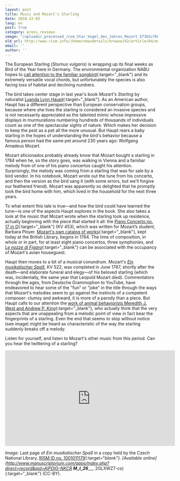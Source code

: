 ```yaml
---
layout: post
title: Music and Mozart's Starling
date: 2018-12-03
lang: en
post: true
category: press_reviews
image: "/uploads/_processed_/csm_Star_Vogel_des_Jahres_Mozart_5f3b5cf600.png"
old_url: http://www.rism.info//home/newsdetails/browse/62/article/64/music-and-mozarts-starling.html
email: ''
author: ''
---
```



The European Starling (_Sturnus vulgaris_) is wrapping up its final weeks as Bird of the Year here in Germany. The environmental organization NABU hopes to [call attention to the familiar songbird](https://www.nabu.de/tiere-und-pflanzen/aktionen-und-projekte/vogel-des-jahres/star/index.html){:target="_blank"} and its extremely versatile vocal chords, but unfortunately the species is also facing loss of habitat and declining numbers.

The bird takes center stage in last year's book _Mozart's Starling_ by naturalist [Lyanda Lynn Haupt](https://www.lyandalynnhaupt.com/){:target="_blank"}. As an American author, Haupt has a different perspective than European conservation groups, because where she lives the starling is considered an invasive species and is not necessarily appreciated as the talented mimic whose impressive displays in murmurations numbering hundreds of thousands of individuals count as one of the spectacular sights of nature. Which makes her decision to keep the pest as a pet all the more unusual. But Haupt rears a baby starling in the hopes of understanding the bird's behavior because a famous person had the same pet around 230 years ago: Wolfgang Amadeus Mozart.

Mozart aficionados probably already know that Mozart bought a starling in 1784 when he, so the story goes, was walking in Vienna and a familiar melody from of one of his piano concertos caught his attention. Surprisingly, the melody was coming from a starling that was for sale by a bird vendor. In his notebook, Mozart wrote out the tune from his concerto, and then the version as the bird sang it (with some errors, but we'll forgive our feathered friend). Mozart was apparently so delighted that he promptly took the bird home with him, which lived in the household for the next three years.

To what extent this tale is true—and how the bird could have learned the tune—is one of the aspects Haupt explores in the book. She also takes a look at the music that Mozart wrote when the starling took up residence, actually beginning with the piece that started it all: the [Piano Concerto no. 17 in G](https://opac.rism.info/search?View=rism&author=mozart+wolfgang&q=453+concertos){:target="_blank"} (KV 453), which was written for Mozart’s student, Barbara Ployer. [Mozart's own catalog of works](http://www.bl.uk/turning-the-pages/?id=0d3ac4d1-793c-4021-b178-9c666c90f2bc&type=book){:target="_blank"}, kept today at the British Library, begins in 1784. The time of composition, in whole or in part, for at least eight piano concertos, three symphonies, and [_Le nozze di Figaro_](https://opac.rism.info/search?View=rism&author=mozart+wolfgang&q=nozze+figaro){:target="_blank"} can be associated with the occupancy of Mozart's avian houseguest.

Haupt then moves to a bit of a musical conundrum. Mozart's [_Ein musikalischer Spaß_](https://opac.rism.info/search?View=rism&author=mozart+wolfgang&q=522+ein+musikalischer&Language=en), KV 522, was completed in June 1787, shortly after the death—and elaborate funeral and elegy—of his beloved starling (which was, incidentally, the same year that Leopold Mozart died). Commentators through the ages, from Deutsche Grammophon to YouTube, have endeavored to hear some of the "fun" or "joke" in the title through the ways that Mozart's melodies seem to go against the instincts of a competent composer: clumsy and awkward, it is more of a parody than a piece. But Haupt calls to our attention the [work of animal behaviorists Meredith J. West and Andrew P. King](http://www.indiana.edu/~aviary/Research/Mozart's%20Starling.pdf){:target="_blank"}, who actually think that the very aspects that are unappealing from a melodic point of view in fact bear the fingerprints of a starling. Even the end that seems to stop without notice (see image) might be heard as characteristic of the way the starling suddenly breaks off a melody.

Listen for yourself, and listen to Mozart's other music from this period. Can you hear the twittering of a starling?

<iframe width="560" height="315" src="https://www.youtube.com/embed/nx-N9I1eZyM" frameborder="0" allow="accelerometer; autoplay; encrypted-media; gyroscope; picture-in-picture" allowfullscreen></iframe>





_Image_: Last page of _Ein musikalischer Spaß_ in a copy held by the Czech National Library, [RISM ID no. 1001011179](https://opac.rism.info/search?id=1001011179&View=rism&Language=en){:target="_blank"}. [Available online](http://www.manuscriptorium.com/apps/index.php?direct=record&pid=AIPDIG-NKCR __M_I_26______ 2GLXWZ7-cs){:target="_blank"} (CC-BY).



<script type="text/javascript">var switchTo5x=true;</script><script type="text/javascript" src="http://w.sharethis.com/button/buttons.js"></script><script type="text/javascript">stLight.options({publisher: "9b601438-1ce1-49d8-bfd7-9cff5df54c17", doNotHash: false, doNotCopy: false, hashAddressBar: false});</script>